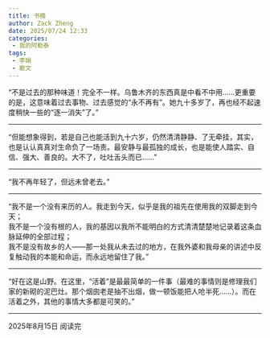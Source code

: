 ```yaml
---
title: 书摘
author: Zack Zheng
date: 2025/07/24 12:33
categories:
 - 我的阿勒泰
tags:
 - 李娟
 - 散文
---
```


“不是过去的那种味道！完全不一样。乌鲁木齐的东西真是中看不中用……更重要的是，这意味着过去事物、过去感觉的“永不再有”。她九十多岁了，再也经不起速度稍快一些的“逐一消失”了。”

--------------------------------------------

“但能想象得到，若是自己也能活到九十六岁，仍然清清静静、了无牵挂，其实，也是认认真真对生命负了一场责。最安静与最孤独的成长，也是能使人踏实、自信、强大、善良的。大不了，吐吐舌头而已……”

--------------------------------------------

“我不再年轻了，但远未曾老去。”

--------------------------------------------

“我不是一个没有来历的人。我走到今天，似乎是我的祖先在使用我的双脚走到今天；    
我不是一个没有根的人，我的基因以我所不能明白的方式清清楚楚地记录着这条血脉延伸的全部过程；     
我不是没有故乡的人——那一处我从未去过的地方，在我外婆和我母亲的讲述中反复触动我的本能和命运，而永远地留住了我。”     

--------------------------------------------

“好在这是山野。在这里，“活着”是最最简单的一件事（最难的事情则是修理我们家的新砌的泥巴灶。那个烟囱老是抽不出烟，做一顿饭能把人呛半死……）。而在活着之外，其他的事情大多都是可笑的。”

--------------------------------------------

2025年8月15日 阅读完
